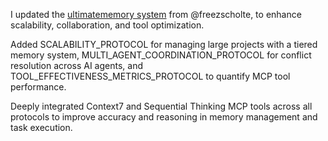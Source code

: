 I updated the [ultimatememory system](https://github.com/freezscholte/AI-Codex/blob/main/docs/Prompts/Cline/Ultimate%20Memory%20Bank%20System/Ultimate_Memory_Bank_System.md) from @freezscholte, to enhance scalability, collaboration, and tool optimization.

Added SCALABILITY_PROTOCOL for managing large projects with a tiered memory system, MULTI_AGENT_COORDINATION_PROTOCOL for conflict resolution across AI agents, and TOOL_EFFECTIVENESS_METRICS_PROTOCOL to quantify MCP tool performance. 

Deeply integrated Context7 and Sequential Thinking MCP tools across all protocols to improve accuracy and reasoning in memory management and task execution.